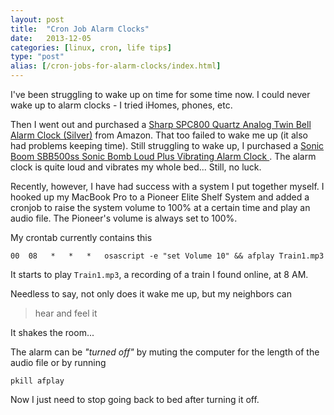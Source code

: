 ```yaml
---
layout: post
title:  "Cron Job Alarm Clocks"
date:   2013-12-05
categories: [linux, cron, life tips]
type: "post"
alias: [/cron-jobs-for-alarm-clocks/index.html]
---
```


I've been struggling to wake up on time for some time now. I could never wake up to alarm clocks - I tried iHomes, phones, etc. 

Then I went out and purchased a [Sharp SPC800 Quartz Analog Twin Bell Alarm Clock (Silver)](http://www.amazon.com/gp/product/B004ZKXY7C/ref=oh_details_o03_s00_i00?ie=UTF8&psc=1) from Amazon. That too failed to wake me up (it also had problems keeping time). Still struggling to wake up, I purchased a [Sonic Boom SBB500ss Sonic Bomb Loud Plus Vibrating Alarm Clock ](http://www.amazon.com/gp/product/B000OOWZUK/ref=oh_details_o02_s00_i00?ie=UTF8&psc=1). The alarm clock is quite loud and vibrates my whole bed... Still, no luck.

Recently, however, I have had success with a system I put together myself. I hooked up my MacBook Pro to a Pioneer Elite Shelf System and added a cronjob to raise the system volume to 100% at a certain time and play an audio file. The Pioneer's volume is always set to 100%.

My crontab currently contains this 

    00  08   *   *   *   osascript -e "set Volume 10" && afplay Train1.mp3
    

It starts to play `Train1.mp3`, a recording of a train I found online, at 8 AM.

Needless to say, not only does it wake me up, but my neighbors can

> hear and feel it

It shakes the room...

The alarm can be _"turned off"_ by muting the computer for the length of the audio file or by running 

    pkill afplay
    
Now I just need to stop going back to bed after turning it off.
